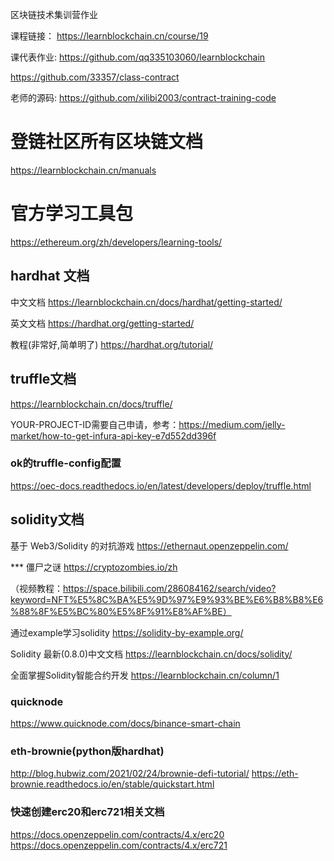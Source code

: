 区块链技术集训营作业

课程链接： https://learnblockchain.cn/course/19

课代表作业: https://github.com/qq335103060/learnblockchain

https://github.com/33357/class-contract

老师的源码: https://github.com/xilibi2003/contract-training-code

 # 登链社区所有区块链文档
 https://learnblockchain.cn/manuals
 
 # 官方学习工具包
 https://ethereum.org/zh/developers/learning-tools/
 
 ## hardhat 文档
 中文文档 https://learnblockchain.cn/docs/hardhat/getting-started/
 
 英文文档 https://hardhat.org/getting-started/
 
 教程(非常好,简单明了) https://hardhat.org/tutorial/
 
 ## truffle文档
 
 https://learnblockchain.cn/docs/truffle/
 
 YOUR-PROJECT-ID需要自己申请，参考：https://medium.com/jelly-market/how-to-get-infura-api-key-e7d552dd396f
 
 
 ### ok的truffle-config配置
 https://oec-docs.readthedocs.io/en/latest/developers/deploy/truffle.html  
 
 ## solidity文档
 基于 Web3/Solidity 的对抗游戏  https://ethernaut.openzeppelin.com/
 
 *** 僵尸之谜 https://cryptozombies.io/zh
 
 （视频教程：https://space.bilibili.com/286084162/search/video?keyword=NFT%E5%8C%BA%E5%9D%97%E9%93%BE%E6%B8%B8%E6%88%8F%E5%BC%80%E5%8F%91%E8%AF%BE）
 
 通过example学习solidity  https://solidity-by-example.org/ 
 
 Solidity 最新(0.8.0)中文文档 https://learnblockchain.cn/docs/solidity/
 
全面掌握Solidity智能合约开发 https://learnblockchain.cn/column/1


### quicknode 
https://www.quicknode.com/docs/binance-smart-chain

### eth-brownie(python版hardhat)
http://blog.hubwiz.com/2021/02/24/brownie-defi-tutorial/
https://eth-brownie.readthedocs.io/en/stable/quickstart.html
 
 
### 快速创建erc20和erc721相关文档
https://docs.openzeppelin.com/contracts/4.x/erc20
https://docs.openzeppelin.com/contracts/4.x/erc721

 
 
 
